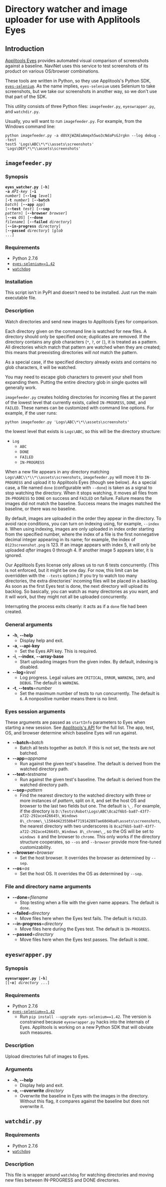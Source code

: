 # Directory watcher and image uploader for use with Applitools Eyes


## Introduction

[Applitools Eyes](http://applitools.com/) provides automated visual comparison
of screenshots against a baseline. NaviNet uses this service to test
screenshots of its product on various OS/browser combinations.

These tools are written in Python, so they use Applitools's Python SDK,
[`eyes-selenium`](https://pypi.python.org/pypi/eyes-selenium). As the name
implies, `eyes-selenium` uses Selenium to take screenshots, but we take our
screenshots in another way, so we don't use that part of the SDK.

This utility consists of three Python files: `imagefeeder.py`,
`eyeswrapper.py`, and `watchdir.py`.

Usually, you will want to run `imagefeeder.py`. For example, from the Windows
command line:

```
python imagefeeder.py -a d8VXjWZAEaAmqxh5wo3cNdaPsGJrgkn --log debug --test
test5 'Logs\ABC\*\*\\assets\screenshots' 'Logs\DEF\*\*\\assets\screenshots'
```


## `imagefeeder.py`


### Synopsis

<code>**eyes\_watcher.py** [**-h**] **-a** _API-key_ [**-i** _number_]
[**--log** _level_] [**-t** _number_] [**--batch** _batch_] [**--app** _app_]
[**--test** _test_] [**--sep** _pattern_] [**--browser** _browser_] [**--os**
_OS_] [**--done** _filename_] [**--failed** _directory_] [**--in-progress**
_directory_] [**--passed** _directory_] [_glob_ ...]</code>


### Requirements

* Python 2.7.6
* [`eyes-selenium==1.42`](https://pypi.python.org/pypi/eyes-selenium/1.42)
* [`watchdog`](https://pypi.python.org/pypi/watchdog)


### Installation

This script isn't in PyPI and doesn't need to be installed. Just run the main
executable file.


### Description

Watch directories and send new images to Applitools Eyes for comparison.

Each directory given on the command line is watched for new files. A directory
should only be specified once; duplicates are removed. If the directory
contains any glob characters (`*`, `?`, or `[`), it is treated as a pattern.
All directories which match that pattern are watched when they are created;
this means that preexisting directories will _not_ match the pattern.

As a special case, if the specified directory already exists and contains no
glob characters, it will be watched.

You may need to escape glob characters to prevent your shell from expanding
them. Putting the entire directory glob in single quotes will generally work.

`imagefeeder.py` creates holding directories for incoming files at the parent
of the lowest level that currently exists, called `IN-PROGRESS`, `DONE`, and
`FAILED`. These names can be customized with command line options. For example,
if the user runs:

    python imagefeeder.py 'Logs\ABC\*\*\\assets\screenshots'

the lowest level that exists is `Logs\ABC`, so this will be the directory
structure:

* `Log`
  * `ABC`
  * `DONE`
  * `FAILED`
  * `IN-PROGRESS`


When a new file appears in any directory matching
`Logs\ABC\\*\\*\\assets\screenshots`, `imagefeeder.py` will move it to
`IN-PROGRESS` and upload it to Applitools Eyes (though see below). As a special
case, a file named `done` (configurable with `--done`) is taken as a signal to
stop watching the directory. When it stops watching, it moves all files from
`IN-PROGRESS` to `DONE` on success and `FAILED` on failure. Failure means the
images did not match the baseline. Success means the images matched the
baseline, or there was no baseline.

By default, images are uploaded in the order they appear in the directory. To
avoid race conditions, you can turn on indexing using, for example, `--index
0`. When using indexing, images are only uploaded in index order starting from
the specified number, where the index of a file is the first nonnegative
decimal integer appearing in its name; for example, the index of
`0123screenshot.png` is 123. If an image appears with index 5, it will only be
uploaded _after_ images 0 through 4. If another image 5 appears later, it is
ignored.

Our Applitools Eyes license only allows us to run 6 tests concurrently. (This
is not enforced, but it might be one day. For now, this limit can be overridden
with the `--tests` option.) If you try to watch too many directories, the extra
directories' incoming files will be placed in a backlog. As soon as the first
Eyes test is done, the next directory will upload its backlog. So basically,
you can watch as many directories as you want, and it will work, but they might
not all be uploaded concurrently.

Interrupting the process exits cleanly: it acts as if a `done` file had been
created.


### General arguments

* **-h**, **--help**
  * Display help and exit.
* **-a**, **--api-key**
  * Set the Eyes API key. This is required.
* **-i**, **--index**, **--array-base**
  * Start uploading images from the given index. By default, indexing is
    disabled.
* **--log**=_level_
  * Log progress. Legal values are `CRITICAL`, `ERROR`, `WARNING`, `INFO`, and
   `DEBUG`. The default is `WARNING`.
* **-t**, **--tests**=_number_
  * Set the maximum number of tests to run concurrently. The default is `6`. A
   nonpositive number means there is no limit.


### Eyes session arguments

These arguments are passed as `startInfo` parameters to Eyes when starting a
new session. See [Applitools's
API](https://eyes.applitools.com/api/json/metadata?op=StartNewSession) for
the full list. The app, test, OS, and browser determine which baseline Eyes
will run against.

* **--batch**=_batch_
  * Batch all tests together as _batch_. If this is not set, the tests are not
     batched.
* **--app**=_appname_
  * Run against the given test's baseline. The default is derived from the
    watched directory path.
* **--test**=_testname_
  * Run against the given test's baseline. The default is derived from the
    watched directory path.
* **--sep**=_pattern_
  * Find the nearest directory to the watched directory with three or more
    instances of _pattern_, split on it, and set the host OS and browser to the
    last two fields but one. The default is `\_`. For example, if the directory
    is `D:\Tests\Robot\Logs\ABC\8ca2f6b5-ba87-43f7-a722-292ace426645\_Windows
    8\_chrome\_\1504d423550b4f719142897ae60d4ba0\assets\screenshots`,
    the nearest directory with two underscores is
    `8ca2f6b5-ba87-43f7-a722-292ace426645\_Windows 8\_chrome\_`, so the OS will
    be set to `windows 8` and the browser to `chrome`. This only works if the
    directory structure cooperates, so `--os` and `--browser` provide more
    fine-tuned customizability.
* **--browser**=_browser_
  * Set the host browser. It overrides the browser as determined by `--sep`.
* **--os**=_os_
  * Set the host OS. It overrides the OS as determined by `--sep`.


### File and directory name arguments

* **--done**=_filename_
  * Stop testing when a file with the given name appears. The default is
    `done`.
* **--failed**=_directory_
  * Move files here when the Eyes test fails. The default is `FAILED`.
* **--in-progress**=_directory_
  * Move files here during the Eyes test. The default is `IN-PROGRESS`.
* **--passed**=_directory_
  * Move files here when the Eyes test passes. The default is `DONE`.


## `eyeswrapper.py`


### Synopsis

<code>**eyeswrapper.py** [**-h**] [[**-o**] _directory_ ...]</code>


### Requirements

* Python 2.7.6
* [`eyes-selenium==1.42`](https://pypi.python.org/pypi/eyes-selenium/1.42)
  * Run `pip install --upgrade eyes-selenium==1.42`. The version is constrained
    because `eyeswrapper.py` hacks into the internals of Eyes. Applitools is
    working on a new Python SDK that will obviate such measures.


### Description

Upload directories full of images to Eyes.


### Arguments

* **-h**, **--help**
  * Display help and exit.
* **-o**, **--overwrite** _directory_
  * Overwrite the baseline in Eyes with the images in the directory. Without
   this flag, it compares against the baseline but does not overwrite it.


## `watchdir.py`


### Requirements

* Python 2.7.6
* [`watchdog`](https://pypi.python.org/pypi/watchdog)


### Description

This file is wrapper around `watchdog` for watching directories and moving new
files between IN-PROGRESS and DONE directories.
